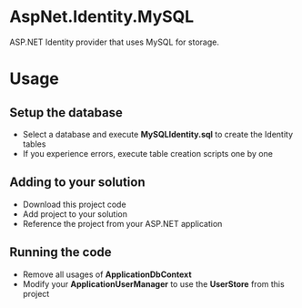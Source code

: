 AspNet.Identity.MySQL
=====================

ASP.NET Identity provider that uses MySQL for storage.

# Usage

## Setup the database
* Select a database and execute **MySQLIdentity.sql** to create the Identity tables
* If you experience errors, execute table creation scripts one by one

## Adding to your solution
* Download this project code
* Add project to your solution
* Reference the project from your ASP.NET application

## Running the code
* Remove all usages of **ApplicationDbContext**
* Modify your **ApplicationUserManager** to use the **UserStore** from this project
